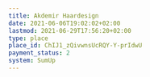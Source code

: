 ```yaml
---
title: Akdemir Haardesign
date: 2021-06-06T19:02:02+02:00
lastmod: 2021-06-29T17:56:20+02:00
type: place
place_id: ChIJ1_zQivwnsUcRQY-Y-prIdwU
payment_status: 2
system: SumUp
---
```

